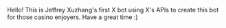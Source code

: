 Hello! This is Jeffrey Xuzhang's first X bot using X's APIs to create this bot for those casino enjoyers. Have a great time :)
